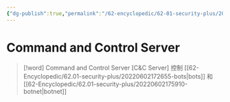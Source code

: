 ```yaml
---
{"dg-publish":true,"permalink":"/62-encyclopedic/62-01-security-plus/20220602180039-command-and-control-server/","dgHomeLink":true,"dgPassFrontmatter":false}
---
```



# Command and Control Server

>[!word] Command and Control Server [C&C Server]
> 控制 [[62-Encyclopedic/62.01-security-plus/20220602172655-bots|bots]] 和 [[62-Encyclopedic/62.01-security-plus/20220602175910-botnet|botnet]]
